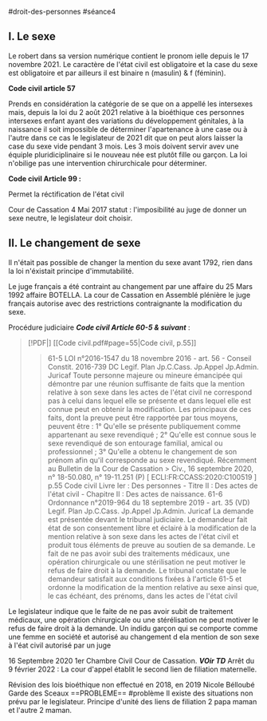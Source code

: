 #droit-des-personnes #séance4 

## I. Le sexe

Le robert dans sa version numérique contient le pronom ielle depuis le 17 novembre 2021. Le caractère de l'état civil est obligatoire et la case du sexe est obligatoire et par ailleurs il est binaire n (masulin) & f (féminin).

**Code civil article 57**

Prends en considération la catégorie de se que on a appellé les intersexes mais, depuis la loi du 2 août 2021 relative à la bioéthique ces personnes intersexes enfant ayant des variations du développement génitales, à la naissance il soit impossible de déterminer l'apartenance à une case ou à l'autre dans ce cas le legislateur de 2021 dit que on peut alors laisser la case du sexe vide pendant 3 mois. Les 3 mois doivent servir avev une équiple pluridiciplinaire si le nouveau née est plutôt fille ou garçon. La loi n'obilige pas une intervention chirurchicale pour déterminer.

**Code civil Article 99 :**

Permet la réctification de l'état civil

Cour de Cassation 4 Mai 2017 statut : l'imposibilité au juge de donner un sexe neutre, le legislateur doit choisir. 

## II. Le changement de sexe

Il n'était pas possible de changer la mention du sexe avant 1792, rien dans la loi n'éxistait principe d'immutabilité.

Le juge français a été contraint au changement par une affaire du 25 Mars 1992 affaire BOTELLA.
La cour de Cassation en Assemblé plénière le juge français autorise avec des restrictions contraignante la modification du sexe.

Procédure judiciaire ***Code civil Article 60-5 & suivant*** :
> [!PDF|] [[Code civil.pdf#page=55|Code civil, p.55]]
> > 61-5 LOI n°2016-1547 du 18 novembre 2016 - art. 56 - Conseil Constit. 2016-739 DC Legif. Plan Jp.C.Cass. Jp.Appel Jp.Admin. Juricaf Toute personne majeure ou mineure émancipée qui démontre par une réunion suffisante de faits que la mention relative à son sexe dans les actes de l'état civil ne correspond pas à celui dans lequel elle se présente et dans lequel elle est connue peut en obtenir la modification. Les principaux de ces faits, dont la preuve peut être rapportée par tous moyens, peuvent être : 1° Qu'elle se présente publiquement comme appartenant au sexe revendiqué ; 2° Qu'elle est connue sous le sexe revendiqué de son entourage familial, amical ou professionnel ; 3° Qu'elle a obtenu le changement de son prénom afin qu'il corresponde au sexe revendiqué. Récemment au Bulletin de la Cour de Cassation > Civ., 16 septembre 2020, n° 18-50.080, n° 19-11.251 (P) [ ECLI:FR:CCASS:2020:C100519 ] p.55 Code civil Livre Ier : Des personnes - Titre II : Des actes de l'état civil - Chapitre II : Des actes de naissance. 61-6 Ordonnance n°2019-964 du 18 septembre 2019 - art. 35 (VD) Legif. Plan Jp.C.Cass. Jp.Appel Jp.Admin. Juricaf La demande est présentée devant le tribunal judiciaire. Le demandeur fait état de son consentement libre et éclairé à la modification de la mention relative à son sexe dans les actes de l'état civil et produit tous éléments de preuve au soutien de sa demande. Le fait de ne pas avoir subi des traitements médicaux, une opération chirurgicale ou une stérilisation ne peut motiver le refus de faire droit à la demande. Le tribunal constate que le demandeur satisfait aux conditions fixées à l'article 61-5 et ordonne la modification de la mention relative au sexe ainsi que, le cas échéant, des prénoms, dans les actes de l'état civil
> 
> 

Le legislateur indique que le faite de ne pas avoir subit de traitement médicaux, une opération chirurgicale ou une stérélisation ne peut motiver le refus de faire droit à la demande. Un indidu garçon qui se comporte comme une femme en société et autorisé au changement d ela mention de son sexe à l'éat civil autorisé par un juge

16 Septembre 2020 1er Chambre Civil Cour de Cassation. 
***VOir TD***
Arrêt du 9 février 2022 : La cour d'appel établit le second lien de filiation maternelle.

Révision des lois bioéthique non effectué en 2018, en 2019 Nicole Bélloubé Garde des Sceaux ==PROBLEME== #problème Il existe des situations non prévu par le legislateur. Principe d'unité des liens de filiation 2 papa maman et l'autre 2 maman.


